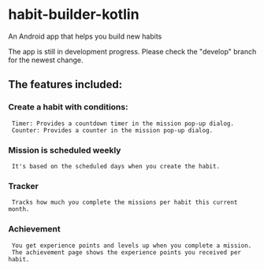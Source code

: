# habit-builder-kotlin
 An Android app that helps you build new habits

 The app is still in development progress. Please check the "develop" branch for the newest change.

 ## The features included:
 ### Create a habit with conditions:
     Timer: Provides a countdown timer in the mission pop-up dialog.
     Counter: Provides a counter in the mission pop-up dialog.
 ### Mission is scheduled weekly 
     It's based on the scheduled days when you create the habit.
 ### Tracker
     Tracks how much you complete the missions per habit this current month.
 ### Achievement
     You get experience points and levels up when you complete a mission. 
     The achievement page shows the experience points you received per habit.
